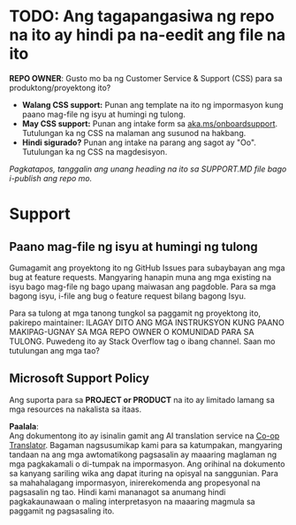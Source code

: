 <!--
CO_OP_TRANSLATOR_METADATA:
{
  "original_hash": "62fe65c1d8e3796c01aa1e3c89666cba",
  "translation_date": "2025-06-12T11:19:42+00:00",
  "source_file": "SUPPORT.md",
  "language_code": "tl"
}
-->
# TODO: Ang tagapangasiwa ng repo na ito ay hindi pa na-eedit ang file na ito

**REPO OWNER**: Gusto mo ba ng Customer Service & Support (CSS) para sa produktong/proyektong ito?

- **Walang CSS support:** Punan ang template na ito ng impormasyon kung paano mag-file ng isyu at humingi ng tulong.
- **May CSS support:** Punan ang intake form sa [aka.ms/onboardsupport](https://aka.ms/onboardsupport). Tutulungan ka ng CSS na malaman ang susunod na hakbang.
- **Hindi sigurado?** Punan ang intake na parang ang sagot ay "Oo". Tutulungan ka ng CSS na magdesisyon.

*Pagkatapos, tanggalin ang unang heading na ito sa SUPPORT.MD file bago i-publish ang repo mo.*

# Support

## Paano mag-file ng isyu at humingi ng tulong

Gumagamit ang proyektong ito ng GitHub Issues para subaybayan ang mga bug at feature requests. Mangyaring hanapin muna ang mga existing na isyu bago mag-file ng bago upang maiwasan ang pagdoble. Para sa mga bagong isyu, i-file ang bug o feature request bilang bagong Isyu.

Para sa tulong at mga tanong tungkol sa paggamit ng proyektong ito, pakirepo maintainer: ILAGAY DITO ANG MGA INSTRUKSYON KUNG PAANO MAKIPAG-UGNAY SA MGA REPO OWNER O KOMUNIDAD PARA SA TULONG. Puwedeng ito ay Stack Overflow tag o ibang channel. Saan mo tutulungan ang mga tao?

## Microsoft Support Policy

Ang suporta para sa **PROJECT or PRODUCT** na ito ay limitado lamang sa mga resources na nakalista sa itaas.

**Paalala**:  
Ang dokumentong ito ay isinalin gamit ang AI translation service na [Co-op Translator](https://github.com/Azure/co-op-translator). Bagaman nagsusumikap kami para sa katumpakan, mangyaring tandaan na ang mga awtomatikong pagsasalin ay maaaring maglaman ng mga pagkakamali o di-tumpak na impormasyon. Ang orihinal na dokumento sa kanyang sariling wika ang dapat ituring na opisyal na sanggunian. Para sa mahahalagang impormasyon, inirerekomenda ang propesyonal na pagsasalin ng tao. Hindi kami mananagot sa anumang hindi pagkakaunawaan o maling interpretasyon na maaaring magmula sa paggamit ng pagsasaling ito.